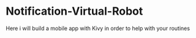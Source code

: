# Notification-Virtual-Robot
Here i will build a mobile app with Kivy in order to help with your routines


